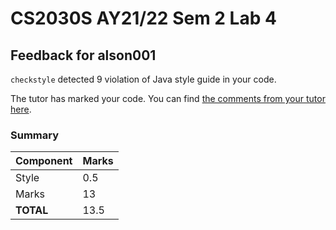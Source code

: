 # CS2030S AY21/22 Sem 2 Lab 4
## Feedback for alson001
`checkstyle` detected 9 violation of Java style guide in your code.

The tutor has marked your code. You can find [the comments from your tutor here](https://www.github.com/nus-cs2030s-2122-s2/lab4-alson001/commit/5ef9d22187e79c97524615df0a0a1cf78bc9d22c).
### Summary

| Component | Marks |
|-----------|-------|
| Style | 0.5 |
| Marks | 13 |
| **TOTAL** | 13.5 |
